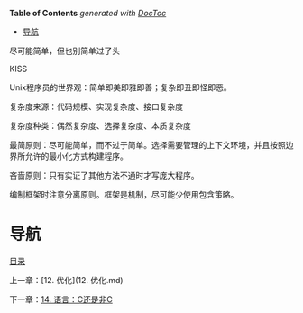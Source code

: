 <!-- START doctoc generated TOC please keep comment here to allow auto update -->
<!-- DON'T EDIT THIS SECTION, INSTEAD RE-RUN doctoc TO UPDATE -->
**Table of Contents**  *generated with [DocToc](https://github.com/thlorenz/doctoc)*

- [导航](#%E5%AF%BC%E8%88%AA)

<!-- END doctoc generated TOC please keep comment here to allow auto update -->

尽可能简单，但也别简单过了头

KISS

Unix程序员的世界观：简单即美即雅即善；复杂即丑即怪即恶。

复杂度来源：代码规模、实现复杂度、接口复杂度

复杂度种类：偶然复杂度、选择复杂度、本质复杂度


最简原则：尽可能简单，而不过于简单。选择需要管理的上下文环境，并且按照边界所允许的最小化方式构建程序。

吝啬原则：只有实证了其他方法不通时才写庞大程序。

编制框架时注意分离原则。框架是机制，尽可能少使用包含策略。

# 导航

[目录](README.md)

上一章：[12. 优化](12. 优化.md)

下一章：[14. 语言：C还是非C](14. 语言：C还是非C.md)
